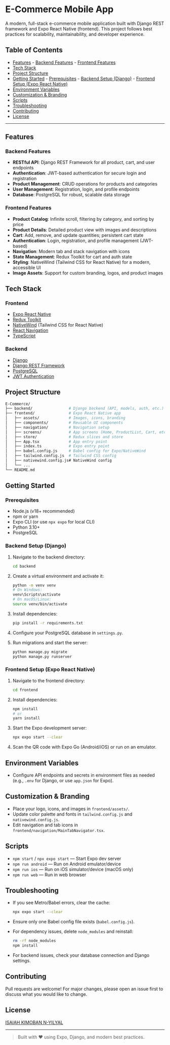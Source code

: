 # E-Commerce Mobile App

A modern, full-stack e-commerce mobile application built with Django REST framework and Expo React Native (frontend). This project follows best practices for scalability, maintainability, and developer experience.

## Table of Contents

- [Features](#features)
      - [Backend Features](#backend-features)
      - [Frontend Features](#frontend-features)
- [Tech Stack](#tech-stack)
- [Project Structure](#project-structure)
- [Getting Started](#getting-started)
      - [Prerequisites](#prerequisites)
      - [Backend Setup (Django)](#backend-setup-django)
      - [Frontend Setup (Expo React Native)](#frontend-setup-expo-react-native)
- [Environment Variables](#environment-variables)
- [Customization & Branding](#customization--branding)
- [Scripts](#scripts)
- [Troubleshooting](#troubleshooting)
- [Contributing](#contributing)
- [License](#license)

---

## Features

### Backend Features

- **RESTful API**: Django REST Framework for all product, cart, and user endpoints
- **Authentication**: JWT-based authentication for secure login and registration
- **Product Management**: CRUD operations for products and categories
- **User Management**: Registration, login, and profile endpoints
- **Database**: PostgreSQL for robust, scalable data storage

### Frontend Features

- **Product Catalog**: Infinite scroll, filtering by category, and sorting by price
- **Product Details**: Detailed product view with images and descriptions
- **Cart**: Add, remove, and update quantities; persistent cart state
- **Authentication**: Login, registration, and profile management (JWT-based)
- **Navigation**: Modern tab and stack navigation with icons
- **State Management**: Redux Toolkit for cart and auth state
- **Styling**: NativeWind (Tailwind CSS for React Native) for a modern, accessible UI
- **Image Assets**: Support for custom branding, logos, and product images

## Tech Stack

### Frontend

- [Expo React Native](https://expo.dev/)
- [Redux Toolkit](https://redux-toolkit.js.org/)
- [NativeWind](https://www.nativewind.dev/) (Tailwind CSS for React Native)
- [React Navigation](https://reactnavigation.org/)
- [TypeScript](https://www.typescriptlang.org/)

### Backend

- [Django](https://www.djangoproject.com/)
- [Django REST Framework](https://www.django-rest-framework.org/)
- [PostgreSQL](https://www.postgresql.org/)
- [JWT Authentication](https://jwt.io/)

## Project Structure

```bash
E-Commerce/
├── backend/                # Django backend (API, models, auth, etc.)
├── frontend/               # Expo React Native app
│   ├── assets/             # Images, icons, branding
│   ├── components/         # Reusable UI components
│   ├── navigation/         # Navigation setup
│   ├── screens/            # App screens (Home, ProductList, Cart, etc.)
│   ├── store/              # Redux slices and store
│   ├── App.tsx             # App entry point
│   ├── index.ts            # Expo entry point
│   ├── babel.config.js     # Babel config for Expo/NativeWind
│   ├── tailwind.config.js  # Tailwind CSS config
│   ├── nativewind.config.js# NativeWind config
│   └── ...
└── README.md
```

## Getting Started

### Prerequisites

- Node.js (v18+ recommended)
- npm or yarn
- Expo CLI (or use `npx expo` for local CLI)
- Python 3.10+
- PostgreSQL

### Backend Setup (Django)

1. Navigate to the backend directory:

   ```sh
   cd backend
   ```

2. Create a virtual environment and activate it:

   ```sh
   python -m venv venv
   # On Windows:
   venv\Scripts\activate
   # On macOS/Linux:
   source venv/bin/activate
   ```

3. Install dependencies:

   ```sh
   pip install -r requirements.txt
   ```

4. Configure your PostgreSQL database in `settings.py`.

5. Run migrations and start the server:

   ```sh
   python manage.py migrate
   python manage.py runserver
   ```

### Frontend Setup (Expo React Native)

1. Navigate to the frontend directory:

   ```sh
   cd frontend
   ```

2. Install dependencies:

   ```sh
   npm install
   # or
   yarn install
   ```

3. Start the Expo development server:

   ```sh
   npx expo start --clear
   ```

4. Scan the QR code with Expo Go (Android/iOS) or run on an emulator.

## Environment Variables

- Configure API endpoints and secrets in environment files as needed (e.g., `.env` for Django, or use `app.json` for Expo).

## Customization & Branding

- Place your logo, icons, and images in `frontend/assets/`.
- Update color palette and fonts in `tailwind.config.js` and `nativewind.config.js`.
- Edit navigation and tab icons in `frontend/navigation/MainTabNavigator.tsx`.

## Scripts

- `npm start` / `npx expo start` — Start Expo dev server
- `npm run android` — Run on Android emulator/device
- `npm run ios` — Run on iOS simulator/device (macOS only)
- `npm run web` — Run in web browser

## Troubleshooting

- If you see Metro/Babel errors, clear the cache:

  ```sh
  npx expo start --clear
  ```

- Ensure only one Babel config file exists (`babel.config.js`).
- For dependency issues, delete `node_modules` and reinstall:

  ```sh
  rm -rf node_modules
  npm install
  ```

- For backend issues, check your database connection and Django settings.

## Contributing

Pull requests are welcome! For major changes, please open an issue first to discuss what you would like to change.

## License

[ISAIAH KIMOBAN N-YILYAL](LICENSE)

---

> Built with ❤️ using Expo, Django, and modern best practices.
